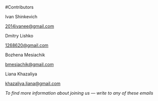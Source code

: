 #Contributors

Ivan Shinkevich

2014ivanee@gmail.com

Dmitry Lishko

1268620@gmail.com

Bozhena Mesiachik

bmesiachik@gmail.com

Liana Khazaliya

khazaliya.liana@gmail.com

_To find more information about joining us — write to any of these emails_ 

